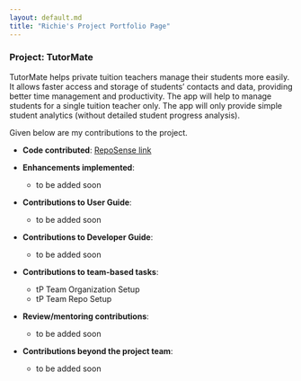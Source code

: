 ```yaml
---
layout: default.md
title: "Richie's Project Portfolio Page"
---
```


### Project: TutorMate

TutorMate helps private tuition teachers manage their students more easily. It allows faster access and storage of students’ contacts and data, providing better time management and productivity. The app will help to manage students for a single tuition teacher only. The app will only provide simple student analytics (without detailed student progress analysis).

Given below are my contributions to the project.

* **Code contributed**: [RepoSense link]()

* **Enhancements implemented**:
    * to be added soon

* **Contributions to User Guide**:
    * to be added soon

* **Contributions to Developer Guide**:
    * to be added soon

* **Contributions to team-based tasks**:
    * tP Team Organization Setup
    * tP Team Repo Setup

* **Review/mentoring contributions**:
    * to be added soon

* **Contributions beyond the project team**:
    * to be added soon